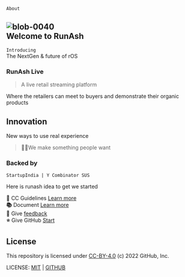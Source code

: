 ``About``
## ![blob-0040](https://user-images.githubusercontent.com/61916324/132724592-e5bef25e-36d9-4da8-bbc6-84a24183c8e2.png)<br>Welcome to RunAsh

``Introducing``<br>
The NextGen & future of rOS
### RunAsh Live
>A live retail streaming platform 
>
  Where the retailers can meet to buyers and demonstrate their organic products
  
## Innovation <br>
 New ways to use real experience<br>
> 👩‍💻We make something people want
### Backed by<br> 
    StartupIndia | Y Combinator SUS
  
Here is runash idea to get we started 
  
 **👥** CC Guidelines [Learn more ](https://https://GitHub.com/rammurmu)<br>
 **📚** Document [Learn more](https://) <br>
 **📝** Give [feedback](https://runash.in/feedback)<br>
 **⭐** Give GitHub [Start](https://GitHub/runash)

## License
  This repository is licensed under [CC-BY-4.0](../LICENSE) (c) 2022 GitHub, Inc.

LICENSE: [MIT](url) | [GITHUB](url)  
  
